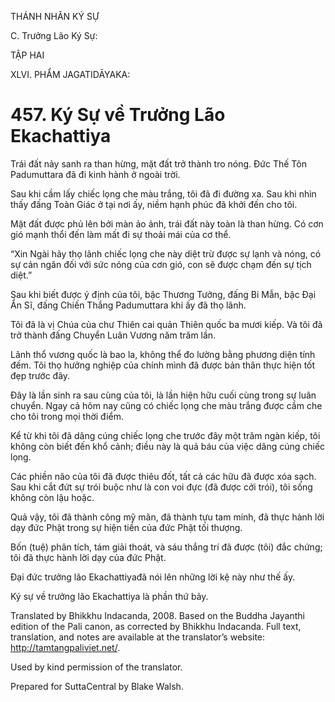 THÁNH NHÂN KÝ SỰ

C. Trưởng Lão Ký Sự:

TẬP HAI

XLVI. PHẨM JAGATIDĀYAKA:

# 457\. Ký Sự về Trưởng Lão Ekachattiya

Trái đất nảy sanh ra than hừng, mặt đất trở thành tro nóng. Đức Thế Tôn Padumuttara đã đi kinh hành ở ngoài trời.

Sau khi cầm lấy chiếc lọng che màu trắng, tôi đã đi đường xa. Sau khi nhìn thấy đấng Toàn Giác ở tại nơi ấy, niềm hạnh phúc đã khởi đến cho tôi.

Mặt đất được phủ lên bởi màn ảo ảnh, trái đất này toàn là than hừng. Có cơn gió mạnh thổi đến làm mất đi sự thoải mái của cơ thể.

“Xin Ngài hãy thọ lãnh chiếc lọng che này diệt trừ được sự lạnh và nóng, có sự cản ngăn đối với sức nóng của cơn gió, con sẽ được chạm đến sự tịch diệt.”

Sau khi biết được ý định của tôi, bậc Thương Tưởng, đấng Bi Mẫn, bậc Đại Ẩn Sĩ, đấng Chiến Thắng Padumuttara khi ấy đã thọ lãnh.

Tôi đã là vị Chúa của chư Thiên cai quản Thiên quốc ba mươi kiếp. Và tôi đã trở thành đấng Chuyển Luân Vương năm trăm lần.

Lãnh thổ vương quốc là bao la, không thể đo lường bằng phương diện tính đếm. Tôi thọ hưởng nghiệp của chính mình đã được bản thân thực hiện tốt đẹp trước đây.

Đây là lần sinh ra sau cùng của tôi, là lần hiện hữu cuối cùng trong sự luân chuyển. Ngay cả hôm nay cũng có chiếc lọng che màu trắng được cầm che cho tôi trong mọi thời điểm.

Kể từ khi tôi đã dâng cúng chiếc lọng che trước đây một trăm ngàn kiếp, tôi không còn biết đến khổ cảnh; điều này là quả báu của việc dâng cúng chiếc lọng.

Các phiền não của tôi đã được thiêu đốt, tất cả các hữu đã được xóa sạch. Sau khi cắt đứt sự trói buộc như là con voi đực (đã được cởi trói), tôi sống không còn lậu hoặc.

Quả vậy, tôi đã thành công mỹ mãn, đã thành tựu tam minh, đã thực hành lời dạy đức Phật trong sự hiện tiền của đức Phật tối thượng.

Bốn (tuệ) phân tích, tám giải thoát, và sáu thắng trí đã được (tôi) đắc chứng; tôi đã thực hành lời dạy của đức Phật.

Đại đức trưởng lão Ekachattiyađã nói lên những lời kệ này như thế ấy.

Ký sự về trưởng lão Ekachattiya là phần thứ bảy.

Translated by Bhikkhu Indacanda, 2008. Based on the Buddha Jayanthi edition of the Pali canon, as corrected by Bhikkhu Indacanda. Full text, translation, and notes are available at the translator’s website: http://tamtangpaliviet.net/.

Used by kind permission of the translator.

Prepared for SuttaCentral by Blake Walsh.